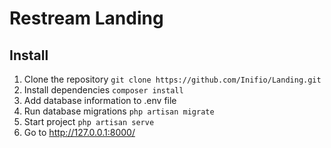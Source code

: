 # Restream Landing

## Install

1. Clone the repository
```git clone https://github.com/Inifio/Landing.git```
2. Install dependencies
```composer install```
3. Add database information to .env file
4. Run database migrations
```php artisan migrate```
5. Start project
```php artisan serve```
6. Go to http://127.0.0.1:8000/
